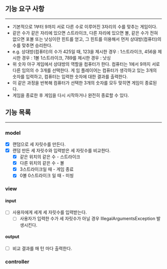 ## 기능 요구 사항

---

- 기본적으로 1부터 9까지 서로 다른 수로 이루어진 3자리의 수를 맞추는 게임이다.
- 같은 수가 같은 자리에 있으면 스트라이크, 다른 자리에 있으면 볼, 같은 수가 전혀 없으면 포볼 또는 낫싱이란 힌트를 얻고, 그 힌트를 이용해서 먼저 상대방(컴퓨터)의 수를 맞추면 승리한다.
- e.g. 상대방(컴퓨터)의 수가 425일 때, 123을 제시한 경우 : 1스트라이크, 456을 제시한 경우 : 1볼 1스트라이크, 789를 제시한 경우 : 낫싱
- 위 숫자 야구 게임에서 상대방의 역할을 컴퓨터가 한다. 컴퓨터는 1에서 9까지 서로 다른 임의의 수 3개를 선택한다. 게 임 플레이어는 컴퓨터가 생각하고 있는 3개의 숫자를 입력하고, 컴퓨터는 입력한 숫자에 대한 결과를 출력한다.
- 이 같은 과정을 반복해 컴퓨터가 선택한 3개의 숫자를 모두 맞히면 게임이 종료된다.
- 게임을 종료한 후 게임을 다시 시작하거나 완전히 종료할 수 있다.

## 기능 목록

---

### model
- [X] 랜덤으로 세 자릿수를 만든다.
- [X] 랜덤 만든 세 자릿수와 입력받은 세 자릿수를 비교한다. 
  - [X] 같은 위치의 같은 수 - 스트라이크
  - [X] 다른 위치의 같은 수 - 볼
  - [X] 3스트라이크일 때 - 게임 종료
  - [X] 0볼 0스트라이크 일 때 - 미씽 

### view
#### input
- [ ] 사용자에게 세게 세 자릿수를 입력받는다.
  - [ ] 사용자가 입력한 수가 세 자릿수가 아닐 경우 IllegalArgumentsException 발생시킨다.

#### output
- [ ] 비교 결과를 매 턴 마다 출력한다.

### controller